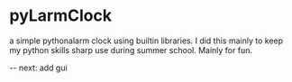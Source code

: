 # pyLarmClock
a simple pythonalarm clock using builtin libraries. I did this mainly to keep my python skills sharp use during summer school. Mainly for fun.

-- next:
  add gui
